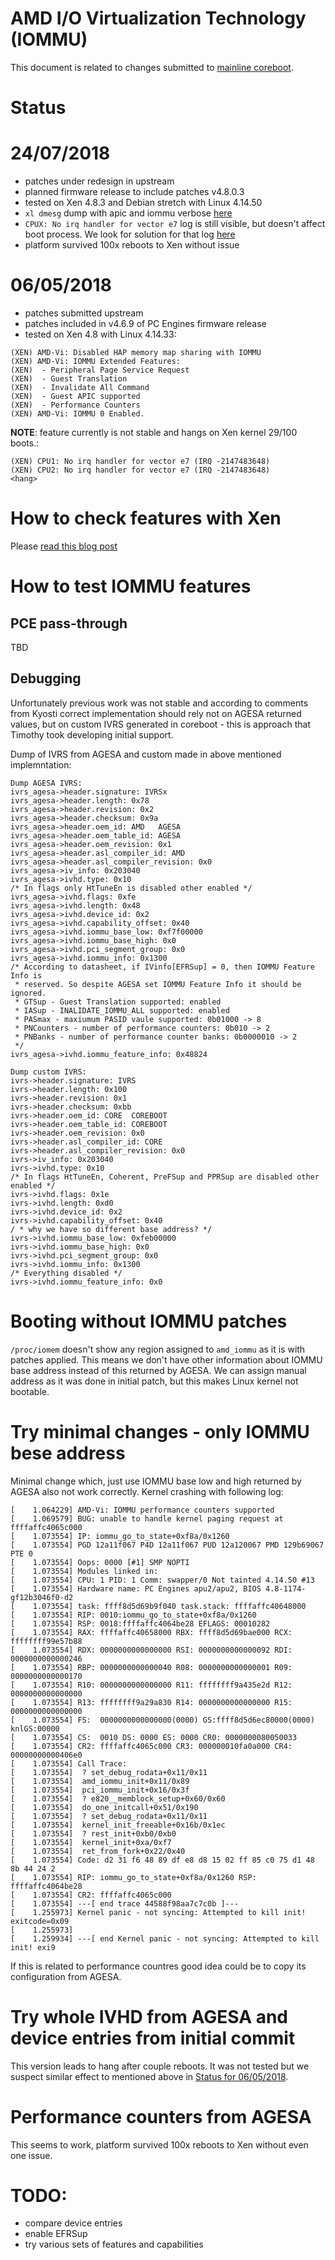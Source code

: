 AMD I/O Virtualization Technology (IOMMU)
=========================================

This document is related to changes submitted to [mainline coreboot](https://review.coreboot.org/#/c/coreboot/+/26116/).

# Status

# 24/07/2018

* patches under redesign in upstream
* planned firmware release to include patches v4.8.0.3
* tested on Xen 4.8.3 and Debian stretch with Linux 4.14.50
* `xl dmesg` dump with apic and iommu verbose [here](logs/iommu_enabled_xl_dmesg.log)
* `CPUX: No irq handler for vector e7` log is still visible, but doesn't affect
boot process. We look for solution for that log [here](https://github.com/pcengines/coreboot/pull/186)
* platform survived 100x reboots to Xen without issue

# 06/05/2018

* patches submitted upstream
* patches included in v4.6.9 of PC Engines firmware release
* tested on Xen 4.8 with Linux 4.14.33:
```
(XEN) AMD-Vi: Disabled HAP memory map sharing with IOMMU
(XEN) AMD-Vi: IOMMU Extended Features:
(XEN)  - Peripheral Page Service Request
(XEN)  - Guest Translation
(XEN)  - Invalidate All Command
(XEN)  - Guest APIC supported
(XEN)  - Performance Counters
(XEN) AMD-Vi: IOMMU 0 Enabled.
```

**NOTE**: feature currently is not stable and hangs on Xen kernel 29/100 boots.:

```
(XEN) CPU1: No irq handler for vector e7 (IRQ -2147483648)
(XEN) CPU2: No irq handler for vector e7 (IRQ -2147483648)
<hang>
```

# How to check features with Xen
Please [read this blog post](TBD)

# How to test IOMMU features

## PCE pass-through

TBD

Debugging
---------

Unfortunately previous work was not stable and according to comments from
Kyosti correct implementation should rely not on AGESA returned values, but on
custom IVRS generated in coreboot - this is approach that Timothy took
developing initial support.

Dump of IVRS from AGESA and custom made in above mentioned implemntation:

```
Dump AGESA IVRS:
ivrs_agesa->header.signature: IVRSx
ivrs_agesa->header.length: 0x78
ivrs_agesa->header.revision: 0x2
ivrs_agesa->header.checksum: 0x9a
ivrs_agesa->header.oem_id: AMD   AGESA
ivrs_agesa->header.oem_table_id: AGESA
ivrs_agesa->header.oem_revision: 0x1
ivrs_agesa->header.asl_compiler_id: AMD
ivrs_agesa->header.asl_compiler_revision: 0x0
ivrs_agesa->iv_info: 0x203040
ivrs_agesa->ivhd.type: 0x10
/* In flags only HtTuneEn is disabled other enabled */
ivrs_agesa->ivhd.flags: 0xfe
ivrs_agesa->ivhd.length: 0x48
ivrs_agesa->ivhd.device_id: 0x2
ivrs_agesa->ivhd.capability_offset: 0x40
ivrs_agesa->ivhd.iommu_base_low: 0xf7f00000
ivrs_agesa->ivhd.iommu_base_high: 0x0
ivrs_agesa->ivhd.pci_segment_group: 0x0
ivrs_agesa->ivhd.iommu_info: 0x1300
/* According to datasheet, if IVinfo[EFRSup] = 0, then IOMMU Feature Info is
 * reserved. So despite AGESA set IOMMU Feature Info it should be ignored.
 * GTSup - Guest Translation supported: enabled
 * IASup - INALIDATE_IOMMU_ALL supported: enabled
 * PASmax - maxiumum PASID vaule supported: 0b01000 -> 8
 * PNCounters - number of performance counters: 0b010 -> 2
 * PNBanks - number of performance counter banks: 0b0000010 -> 2
 */
ivrs_agesa->ivhd.iommu_feature_info: 0x48824

Dump custom IVRS:
ivrs->header.signature: IVRS
ivrs->header.length: 0x100
ivrs->header.revision: 0x1
ivrs->header.checksum: 0xbb
ivrs->header.oem_id: CORE  COREBOOT
ivrs->header.oem_table_id: COREBOOT
ivrs->header.oem_revision: 0x0
ivrs->header.asl_compiler_id: CORE
ivrs->header.asl_compiler_revision: 0x0
ivrs->iv_info: 0x203040
ivrs->ivhd.type: 0x10
/* In flags HtTuneEn, Coherent, PreFSup and PPRSup are disabled other enabled */
ivrs->ivhd.flags: 0x1e
ivrs->ivhd.length: 0xd0
ivrs->ivhd.device_id: 0x2
ivrs->ivhd.capability_offset: 0x40
/ * why we have so different base address? */
ivrs->ivhd.iommu_base_low: 0xfeb00000
ivrs->ivhd.iommu_base_high: 0x0
ivrs->ivhd.pci_segment_group: 0x0
ivrs->ivhd.iommu_info: 0x1300
/* Everything disabled */
ivrs->ivhd.iommu_feature_info: 0x0
```

# Booting without IOMMU patches

`/proc/iomem` doesn't show any region assigned to `amd_iommu` as it is with
patches applied. This means we don't have other information about IOMMU base
address instead of this returned by AGESA. We can assign manual address as it
was done in initial patch, but this makes Linux kernel not bootable.

# Try minimal changes - only IOMMU bese address

Minimal change which, just use IOMMU base low and high returned by AGESA also
not work correctly. Kernel crashing with following log:

```
[    1.064229] AMD-Vi: IOMMU performance counters supported
[    1.069579] BUG: unable to handle kernel paging request at ffffaffc4065c000
[    1.073554] IP: iommu_go_to_state+0xf8a/0x1260
[    1.073554] PGD 12a11f067 P4D 12a11f067 PUD 12a120067 PMD 129b69067 PTE 0
[    1.073554] Oops: 0000 [#1] SMP NOPTI
[    1.073554] Modules linked in:
[    1.073554] CPU: 1 PID: 1 Comm: swapper/0 Not tainted 4.14.50 #13
[    1.073554] Hardware name: PC Engines apu2/apu2, BIOS 4.8-1174-gf12b3046f0-d2
[    1.073554] task: ffff8d5d69b9f040 task.stack: ffffaffc40648000
[    1.073554] RIP: 0010:iommu_go_to_state+0xf8a/0x1260
[    1.073554] RSP: 0018:ffffaffc4064be28 EFLAGS: 00010282
[    1.073554] RAX: ffffaffc40658000 RBX: ffff8d5d69bae000 RCX: ffffffff99e57b88
[    1.073554] RDX: 0000000000000000 RSI: 0000000000000092 RDI: 0000000000000246
[    1.073554] RBP: 0000000000000040 R08: 0000000000000001 R09: 0000000000000170
[    1.073554] R10: 0000000000000000 R11: ffffffff9a435e2d R12: 0000000000000000
[    1.073554] R13: ffffffff9a29a830 R14: 0000000000000000 R15: 0000000000000000
[    1.073554] FS:  0000000000000000(0000) GS:ffff8d5d6ec80000(0000) knlGS:00000
[    1.073554] CS:  0010 DS: 0000 ES: 0000 CR0: 0000000080050033
[    1.073554] CR2: ffffaffc4065c000 CR3: 000000010fa0a000 CR4: 00000000000406e0
[    1.073554] Call Trace:
[    1.073554]  ? set_debug_rodata+0x11/0x11
[    1.073554]  amd_iommu_init+0x11/0x89
[    1.073554]  pci_iommu_init+0x16/0x3f
[    1.073554]  ? e820__memblock_setup+0x60/0x60
[    1.073554]  do_one_initcall+0x51/0x190
[    1.073554]  ? set_debug_rodata+0x11/0x11
[    1.073554]  kernel_init_freeable+0x16b/0x1ec
[    1.073554]  ? rest_init+0xb0/0xb0
[    1.073554]  kernel_init+0xa/0xf7
[    1.073554]  ret_from_fork+0x22/0x40
[    1.073554] Code: d2 31 f6 48 89 df e8 d8 15 02 ff 85 c0 75 d1 48 8b 44 24 2
[    1.073554] RIP: iommu_go_to_state+0xf8a/0x1260 RSP: ffffaffc4064be28
[    1.073554] CR2: ffffaffc4065c000
[    1.073554] ---[ end trace 44588f98aa7c7c0b ]---
[    1.255973] Kernel panic - not syncing: Attempted to kill init! exitcode=0x09
[    1.255973]
[    1.259934] ---[ end Kernel panic - not syncing: Attempted to kill init! exi9
```

If this is related to performance countres good idea could be to copy its
configuration from AGESA.

# Try whole IVHD from AGESA and device entries from initial commit

This version leads to hang after couple reboots. It was not tested but we
suspect similar effect to mentioned above in [Status for 06/05/2018](#status).

# Performance counters from AGESA

This seems to work, platform survived 100x reboots to Xen without even one
issue.

# TODO:
- compare device entries
- enable EFRSup
- try various sets of features and capabilities

